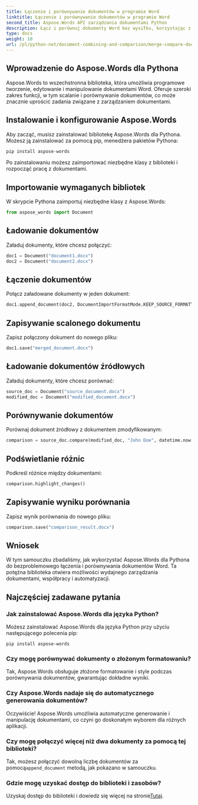 ```yaml
---
title: Łączenie i porównywanie dokumentów w programie Word
linktitle: Łączenie i porównywanie dokumentów w programie Word
second_title: Aspose.Words API zarządzania dokumentami Python
description: Łącz i porównuj dokumenty Word bez wysiłku, korzystając z Aspose.Words dla Pythona. Dowiedz się, jak manipulować dokumentami, wyróżniać różnice i automatyzować zadania.
type: docs
weight: 10
url: /pl/python-net/document-combining-and-comparison/merge-compare-documents/
---
```


## Wprowadzenie do Aspose.Words dla Pythona

Aspose.Words to wszechstronna biblioteka, która umożliwia programowe tworzenie, edytowanie i manipulowanie dokumentami Word. Oferuje szeroki zakres funkcji, w tym scalanie i porównywanie dokumentów, co może znacznie uprościć zadania związane z zarządzaniem dokumentami.

## Instalowanie i konfigurowanie Aspose.Words

Aby zacząć, musisz zainstalować bibliotekę Aspose.Words dla Pythona. Możesz ją zainstalować za pomocą pip, menedżera pakietów Pythona:

```python
pip install aspose-words
```

Po zainstalowaniu możesz zaimportować niezbędne klasy z biblioteki i rozpocząć pracę z dokumentami.

## Importowanie wymaganych bibliotek

W skrypcie Pythona zaimportuj niezbędne klasy z Aspose.Words:

```python
from aspose_words import Document
```

## Ładowanie dokumentów

Załaduj dokumenty, które chcesz połączyć:

```python
doc1 = Document("document1.docx")
doc2 = Document("document2.docx")
```

## Łączenie dokumentów

Połącz załadowane dokumenty w jeden dokument:

```python
doc1.append_document(doc2, DocumentImportFormatMode.KEEP_SOURCE_FORMATTING)
```

## Zapisywanie scalonego dokumentu

Zapisz połączony dokument do nowego pliku:

```python
doc1.save("merged_document.docx")
```

## Ładowanie dokumentów źródłowych

Załaduj dokumenty, które chcesz porównać:

```python
source_doc = Document("source_document.docx")
modified_doc = Document("modified_document.docx")
```

## Porównywanie dokumentów

Porównaj dokument źródłowy z dokumentem zmodyfikowanym:

```python
comparison = source_doc.compare(modified_doc, "John Doe", datetime.now())
```

## Podświetlanie różnic

Podkreśl różnice między dokumentami:

```python
comparison.highlight_changes()
```

## Zapisywanie wyniku porównania

Zapisz wynik porównania do nowego pliku:

```python
comparison.save("comparison_result.docx")
```

## Wniosek

W tym samouczku zbadaliśmy, jak wykorzystać Aspose.Words dla Pythona do bezproblemowego łączenia i porównywania dokumentów Word. Ta potężna biblioteka otwiera możliwości wydajnego zarządzania dokumentami, współpracy i automatyzacji.

## Najczęściej zadawane pytania

### Jak zainstalować Aspose.Words dla języka Python?

Możesz zainstalować Aspose.Words dla języka Python przy użyciu następującego polecenia pip:
```
pip install aspose-words
```

### Czy mogę porównywać dokumenty o złożonym formatowaniu?

Tak, Aspose.Words obsługuje złożone formatowanie i style podczas porównywania dokumentów, gwarantując dokładne wyniki.

### Czy Aspose.Words nadaje się do automatycznego generowania dokumentów?

Oczywiście! Aspose.Words umożliwia automatyczne generowanie i manipulację dokumentami, co czyni go doskonałym wyborem dla różnych aplikacji.

### Czy mogę połączyć więcej niż dwa dokumenty za pomocą tej biblioteki?

Tak, możesz połączyć dowolną liczbę dokumentów za pomocą`append_document` metodą, jak pokazano w samouczku.

### Gdzie mogę uzyskać dostęp do biblioteki i zasobów?

 Uzyskaj dostęp do biblioteki i dowiedz się więcej na stronie[Tutaj](https://releases.aspose.com/words/python/).